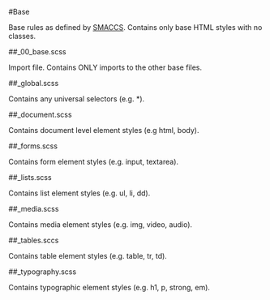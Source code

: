 #Base

Base rules as defined by [SMACCS](https://smacss.com/book/type-base). Contains only
base HTML styles with no classes.

##_00_base.scss

Import file. Contains ONLY imports to the other base files.

##_global.scss

Contains any universal selectors (e.g. *).

##_document.scss

Contains document level element styles (e.g html, body).

##_forms.scss

Contains form element styles (e.g. input, textarea).

##_lists.scss

Contains list element styles (e.g. ul, li, dd).

##_media.scss

Contains media element styles (e.g. img, video, audio).

##_tables.sccs

Contains table element styles (e.g. table, tr, td).

##_typography.scss

Contains typographic element styles (e.g. h1, p, strong, em).